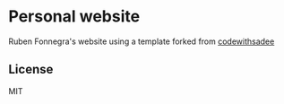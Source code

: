 # Personal website 

Ruben Fonnegra's website using a template forked from [codewithsadee](https://github.com/codewithsadee/vcard-personal-portfolio)


## License

MIT
